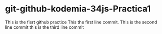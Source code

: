 # git-github-kodemia-34js-Practica1
This is the fisrt github practice
This the first line commit.
This is the second line commit
this is the third line commit
